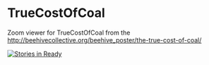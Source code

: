 TrueCostOfCoal
==============

Zoom viewer for TrueCostOfCoal from the http://beehivecollective.org/beehive_poster/the-true-cost-of-coal/ 

[![Stories in Ready](https://badge.waffle.io/RedBeardCode/truecostofcoal.svg?label=ready&title=Ready)](http://waffle.io/RedBeardCode/truecostofcoal) 

